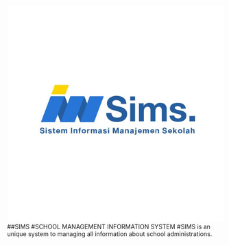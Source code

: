 ![alt tag](https://raw.githubusercontent.com/inudola/SIMS/master/851440407_112838_12348410436634572659.jpg)
##SIMS
#SCHOOL MANAGEMENT INFORMATION SYSTEM
#SIMS is an unique system to managing all information about school administrations.

